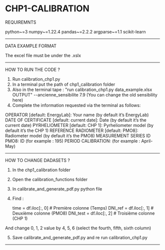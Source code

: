 # CHP1-CALIBRATION
REQUIREMNTS

python~=3
numpy~=1.22.4
pandas~=2.2.2
argparse~=1.1
scikit-learn

****************************************************************************************
DATA EXAMPLE FORMAT

The excel file must be under the .xslx

****************************************************************************************
HOW TO RUN THE CODE ?

1) Run calibration_chp1.py
2) In a terminal put the path of chp1_calibration folder
3) Also in the terminal tape : "run calibration_chp1.py data_example.xlsx OUTPUT" --ancienne_sensibilite 7.9 
(You can change the old sensibility here)
4) Complete the information requested via the terminal as follows:

OPERATOR [default: EnergyLab]: Your name (by default it’s EnergyLab)
DATE OF CERTIFICATE [default: current date]: Date (by default it’s the current date)
PYRHELIOMETER [default: CHP 1]: Pyrheliometer model (by default it’s the CHP 1)
REFERENCE RADIOMETER [default: PMO8]: Radiometer model (by default it’s the PMO8)
MEASUREMENT SERIES ID PMO8: ID (for example : 195)
PERIOD CALIBRATION: (for example : April-May)

****************************************************************************************
HOW TO CHANGE DADASETS ?

1) In the chp1_calibration folder
2) Open the calibration_functions folder
3) In calibrate_and_generate_pdf.py python file
4) Find :

    time = df.iloc[:, 0]  # Première colonne (Temps)
    DNI_ref = df.iloc[:, 1]  # Deuxième colonne (PMO8)
    DNI_test = df.iloc[:, 2]  # Troisième colonne (CHP 1)

And change 0, 1, 2 value by 4, 5, 6 (select the fourth, fifth, sixth column)

5) Save calibrate_and_generate_pdf.py and re run calibration_chp1.py

****************************************************************************************
